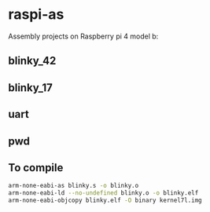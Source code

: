 # raspi-as

Assembly projects on Raspberry pi 4 model b:

## blinky_42

## blinky_17

## uart

## pwd

## To compile
```bash
arm-none-eabi-as blinky.s -o blinky.o
arm-none-eabi-ld --no-undefined blinky.o -o blinky.elf
arm-none-eabi-objcopy blinky.elf -O binary kernel7l.img
```
